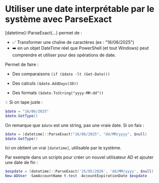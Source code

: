 # Utiliser une date interprétable par le système avec ParseExact

[datetime]::ParseExact(...) permet de :
- ✅ Transformer une chaîne de caractères (ex : "16/06/2025")
- ➡️ en un objet DateTime réel que PowerShell (et tout Windows) peut comprendre et utiliser pour des opérations de date.

Permet de faire :
- Des comparaisons `(if ($date -lt (Get-Date)))`

- Des calculs `($date.AddDays(30))`

- Des formats `($date.ToString("yyyy-MM-dd"))`


💡 Si on tape juste :
```powershell
$date = "16/06/2025"
$date.GetType()
```
On remarque que `$date` est une string, pas une vraie date.
Si on fais :

```powershell
$date = [datetime]::ParseExact("16/06/2025", "dd/MM/yyyy", $null)
$date.GetType()
```
Ici on obtient un vrai `[datetime]`, utilisable par le système.

Par exemple dans un scripts pour créer un nouvel utilisateur AD et ajouter une date de fin :
```powershell
$expdate = [datetime]::ParseExact('25/05/2026', 'dd/MM/yyyy', $null)
New-ADUser -SamAccountName t.test -AccountExpirationDate $expdate
```